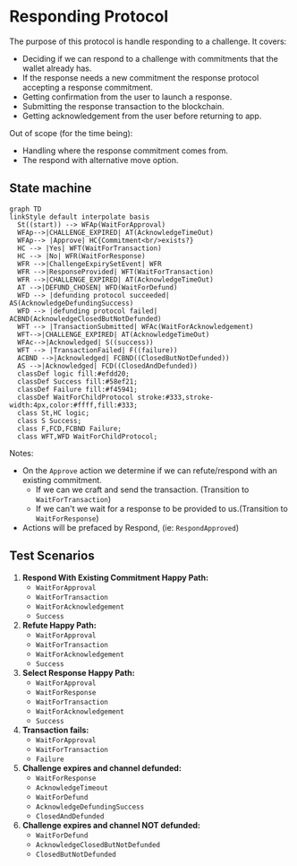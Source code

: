 # Responding Protocol

The purpose of this protocol is handle responding to a challenge.
It covers:

- Deciding if we can respond to a challenge with commitments that the wallet already has.
- If the response needs a new commitment the response protocol accepting a response commitment.
- Getting confirmation from the user to launch a response.
- Submitting the response transaction to the blockchain.
- Getting acknowledgement from the user before returning to app.

Out of scope (for the time being):

- Handling where the response commitment comes from.
- The respond with alternative move option.

## State machine

```mermaid
graph TD
linkStyle default interpolate basis
  St((start)) --> WFAp(WaitForApproval)
  WFAp-->|CHALLENGE_EXPIRED| AT(AcknowledgeTimeOut)
  WFAp--> |Approve| HC{Commitment<br/>exists?}
  HC --> |Yes| WFT(WaitForTransaction)
  HC --> |No| WFR(WaitForResponse)
  WFR -->|ChallengeExpirySetEvent| WFR
  WFR -->|ResponseProvided| WFT(WaitForTransaction)
  WFR -->|CHALLENGE_EXPIRED| AT(AcknowledgeTimeOut)
  AT -->|DEFUND_CHOSEN| WFD(WaitForDefund)
  WFD --> |defunding protocol succeeded| AS(AcknowledgeDefundingSuccess)
  WFD --> |defunding protocol failed| ACBND(AcknowledgeClosedButNotDefunded)
  WFT --> |TransactionSubmitted| WFAc(WaitForAcknowledgement)
  WFT-->|CHALLENGE_EXPIRED| AT(AcknowledgeTimeOut)
  WFAc-->|Acknowledged| S((success))
  WFT --> |TransactionFailed| F((failure))
  ACBND -->|Acknowledged| FCBND((ClosedButNotDefunded))
  AS -->|Acknowledged| FCD((ClosedAndDefunded))
  classDef logic fill:#efdd20;
  classDef Success fill:#58ef21;
  classDef Failure fill:#f45941;
  classDef WaitForChildProtocol stroke:#333,stroke-width:4px,color:#ffff,fill:#333;
  class St,HC logic;
  class S Success;
  class F,FCD,FCBND Failure;
  class WFT,WFD WaitForChildProtocol;
```

Notes:

- On the `Approve` action we determine if we can refute/respond with an existing commitment.
  - If we can we craft and send the transaction. (Transition to `WaitForTransaction`)
  - If we can't we wait for a response to be provided to us.(Transition to `WaitForResponse`)
- Actions will be prefaced by Respond, (ie: `RespondApproved`)

## Test Scenarios

1. **Respond With Existing Commitment Happy Path:**
   - `WaitForApproval`
   - `WaitForTransaction`
   - `WaitForAcknowledgement`
   - `Success`
2. **Refute Happy Path:**
   - `WaitForApproval`
   - `WaitForTransaction`
   - `WaitForAcknowledgement`
   - `Success`
3. **Select Response Happy Path:**
   - `WaitForApproval`
   - `WaitForResponse`
   - `WaitForTransaction`
   - `WaitForAcknowledgement`
   - `Success`
4. **Transaction fails:**
   - `WaitForApproval`
   - `WaitForTransaction`
   - `Failure`
5. **Challenge expires and channel defunded:**
   - `WaitForResponse`
   - `AcknowledgeTimeout`
   - `WaitForDefund`
   - `AcknowledgeDefundingSuccess`
   - `ClosedAndDefunded`
6. **Challenge expires and channel NOT defunded:**
   - `WaitForDefund`
   - `AcknowledgeClosedButNotDefunded`
   - `ClosedButNotDefunded`
